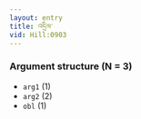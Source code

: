 ```yaml
---
layout: entry
title: འདྲིལ་
vid: Hill:0903
---
```

### Argument structure (N = 3)
* `arg1` (1)
* `arg2` (2)
* `obl` (1)
